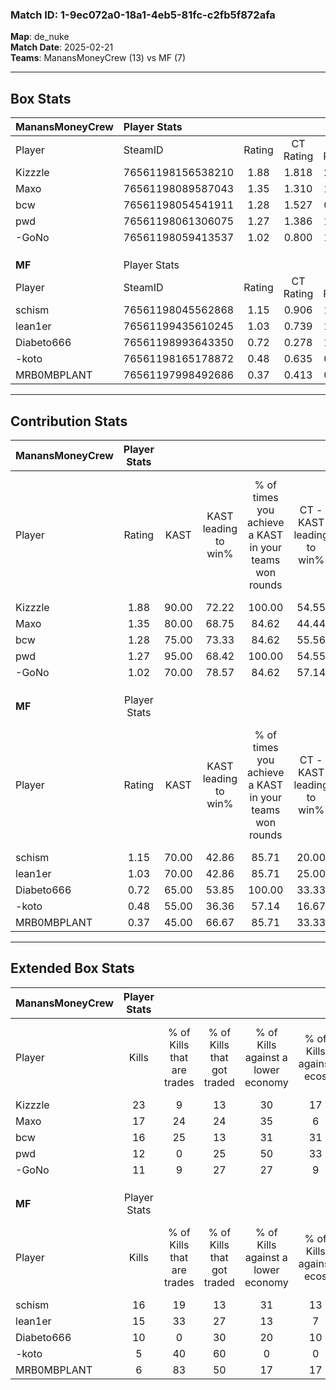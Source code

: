 ### Match ID: 1-9ec072a0-18a1-4eb5-81fc-c2fb5f872afa  
**Map**: de_nuke  
**Match Date**: 2025-02-21  
**Teams**: ManansMoneyCrew (13) vs MF (7)  

---  

## Box Stats  

| **ManansMoneyCrew** | Player Stats      |        |           |          |       |       |       |         |        |      |     |
| :- | :- | :-: | :-: | :-: | :-: | :-: | :-: | :-: | :-: | :-: | :-: |
| Player              | SteamID           | Rating | CT Rating | T Rating | KAST  |  ADR  | Kills | Assists | Deaths | K/D  | HS% |
| Kizzzle             | 76561198156538210 |  1.88  |   1.818   |  2.234   | 90.00 | 123.6 |  23   |    7    |   10   | 2.30 | 34  |
| Maxo                | 76561198089587043 |  1.35  |   1.310   |  1.549   | 80.00 | 84.9  |  17   |    9    |   13   | 1.31 | 70  |
| bcw                 | 76561198054541911 |  1.28  |   1.527   |  0.988   | 75.00 | 73.8  |  16   |    3    |   10   | 1.60 | 25  |
| pwd                 | 76561198061306075 |  1.27  |   1.386   |  1.360   | 95.00 | 62.7  |  12   |    7    |   9    | 1.33 | 66  |
| -GoNo               | 76561198059413537 |  1.02  |   0.800   |  1.489   | 70.00 | 74.3  |  11   |    6    |   11   | 1.00 | 63  |
|                     |                   |        |           |          |       |       |       |         |        |      |     |
|                     |                   |        |           |          |       |       |       |         |        |      |     |
|                     |                   |        |           |          |       |       |       |         |        |      |     |
| **MF**              | Player Stats      |        |           |          |       |       |       |         |        |      |     |
| Player              | SteamID           | Rating | CT Rating | T Rating | KAST  |  ADR  | Kills | Assists | Deaths | K/D  | HS% |
| schism              | 76561198045562868 |  1.15  |   0.906   |  1.356   | 70.00 | 82.8  |  16   |    4    |   15   | 1.07 | 62  |
| lean1er             | 76561199435610245 |  1.03  |   0.739   |  1.236   | 70.00 | 69.1  |  15   |    2    |   16   | 0.94 | 40  |
| Diabeto666          | 76561198993643350 |  0.72  |   0.278   |  1.237   | 65.00 | 61.0  |  10   |    2    |   17   | 0.59 | 70  |
| -koto               | 76561198165178872 |  0.48  |   0.635   |  0.558   | 55.00 | 65.5  |   5   |    9    |   17   | 0.29 | 100 |
| MRB0MBPLANT         | 76561197998492686 |  0.37  |   0.413   |  0.530   | 45.00 | 33.9  |   6   |    2    |   15   | 0.40 | 33  |
---  

## Contribution Stats  

| **ManansMoneyCrew** | Player Stats |       |                      |                                                        |                           |                                                             |                          |                                                            |
| :- | :-: | :-: | :-: | :-: | :-: | :-: | :-: | :-: |
| Player              |    Rating    | KAST  | KAST leading to win% | % of times you achieve a KAST in your teams won rounds | CT - KAST leading to win% | CT - % of times you achieve a KAST in your teams won rounds | T - KAST leading to win% | T - % of times you achieve a KAST in your teams won rounds |
| Kizzzle             |     1.88     | 90.00 |        72.22         |                         100.00                         |           54.55           |                           100.00                            |          100.00          |                           100.00                           |
| Maxo                |     1.35     | 80.00 |        68.75         |                         84.62                          |           44.44           |                            66.67                            |          100.00          |                           100.00                           |
| bcw                 |     1.28     | 75.00 |        73.33         |                         84.62                          |           55.56           |                            83.33                            |          100.00          |                           85.71                            |
| pwd                 |     1.27     | 95.00 |        68.42         |                         100.00                         |           54.55           |                           100.00                            |          87.50           |                           100.00                           |
| -GoNo               |     1.02     | 70.00 |        78.57         |                         84.62                          |           57.14           |                            66.67                            |          100.00          |                           100.00                           |
|                     |              |       |                      |                                                        |                           |                                                             |                          |                                                            |
|                     |              |       |                      |                                                        |                           |                                                             |                          |                                                            |
|                     |              |       |                      |                                                        |                           |                                                             |                          |                                                            |
| **MF**              | Player Stats |       |                      |                                                        |                           |                                                             |                          |                                                            |
| Player              |    Rating    | KAST  | KAST leading to win% | % of times you achieve a KAST in your teams won rounds | CT - KAST leading to win% | CT - % of times you achieve a KAST in your teams won rounds | T - KAST leading to win% | T - % of times you achieve a KAST in your teams won rounds |
| schism              |     1.15     | 70.00 |        42.86         |                         85.71                          |           20.00           |                           100.00                            |          55.56           |                           83.33                            |
| lean1er             |     1.03     | 70.00 |        42.86         |                         85.71                          |           25.00           |                           100.00                            |          50.00           |                           83.33                            |
| Diabeto666          |     0.72     | 65.00 |        53.85         |                         100.00                         |           33.33           |                           100.00                            |          60.00           |                           100.00                           |
| -koto               |     0.48     | 55.00 |        36.36         |                         57.14                          |           16.67           |                           100.00                            |          60.00           |                           50.00                            |
| MRB0MBPLANT         |     0.37     | 45.00 |        66.67         |                         85.71                          |           33.33           |                           100.00                            |          83.33           |                           83.33                            |
---  

## Extended Box Stats  

| **ManansMoneyCrew** | Player Stats |                            |                            |                                    |                         |                              |                                 |        |                             |                                     |                          |                               |                            |
| :- | :-: | :-: | :-: | :-: | :-: | :-: | :-: | :-: | :-: | :-: | :-: | :-: | :-: |
| Player              |    Kills     | % of Kills that are trades | % of Kills that got traded | % of Kills against a lower economy | % of Kills against ecos | % of Kills that are flawless | % of Kills that are close duels | Deaths | % of Deaths that get traded | % of Deaths against a lower economy | % of Deaths against ecos | % of Deaths that are flawless | % of Deaths that are close |
| Kizzzle             |      23      |             9              |             13             |                 30                 |           17            |              70              |                9                |   10   |             40              |                 40                  |            20            |              50               |             0              |
| Maxo                |      17      |             24             |             24             |                 35                 |            6            |              76              |                6                |   13   |             15              |                 23                  |            8             |              77               |             0              |
| bcw                 |      16      |             25             |             13             |                 31                 |           31            |              69              |               13                |   10   |             20              |                 30                  |            0             |              100              |             0              |
| pwd                 |      12      |             0              |             25             |                 50                 |           33            |              67              |               17                |   9    |             44              |                 33                  |            0             |              44               |             11             |
| -GoNo               |      11      |             9              |             27             |                 27                 |            9            |              45              |               27                |   11   |             27              |                 45                  |            18            |              73               |             18             |
|                     |              |                            |                            |                                    |                         |                              |                                 |        |                             |                                     |                          |                               |                            |
|                     |              |                            |                            |                                    |                         |                              |                                 |        |                             |                                     |                          |                               |                            |
|                     |              |                            |                            |                                    |                         |                              |                                 |        |                             |                                     |                          |                               |                            |
| **MF**              | Player Stats |                            |                            |                                    |                         |                              |                                 |        |                             |                                     |                          |                               |                            |
| Player              |    Kills     | % of Kills that are trades | % of Kills that got traded | % of Kills against a lower economy | % of Kills against ecos | % of Kills that are flawless | % of Kills that are close duels | Deaths | % of Deaths that get traded | % of Deaths against a lower economy | % of Deaths against ecos | % of Deaths that are flawless | % of Deaths that are close |
| schism              |      16      |             19             |             13             |                 31                 |           13            |              69              |                0                |   15   |             13              |                  7                  |            7             |              67               |             20             |
| lean1er             |      15      |             33             |             27             |                 13                 |            7            |              60              |               13                |   16   |              6              |                  6                  |            0             |              81               |             0              |
| Diabeto666          |      10      |             0              |             30             |                 20                 |           10            |              70              |                0                |   17   |             35              |                 12                  |            6             |              82               |             18             |
| -koto               |      5       |             40             |             60             |                 0                  |            0            |              40              |                0                |   17   |             24              |                 12                  |            6             |              47               |             24             |
| MRB0MBPLANT         |      6       |             83             |             50             |                 17                 |           17            |             117              |               17                |   15   |             13              |                  0                  |            0             |              87               |             0              |
